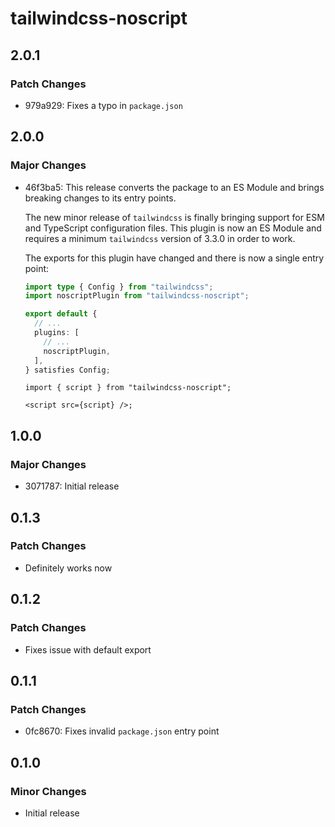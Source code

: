 # tailwindcss-noscript

## 2.0.1

### Patch Changes

- 979a929: Fixes a typo in `package.json`

## 2.0.0

### Major Changes

- 46f3ba5: This release converts the package to an ES Module and brings breaking changes to its entry points.

  The new minor release of `tailwindcss` is finally bringing support for ESM and TypeScript configuration files. This plugin is now an ES Module and requires a minimum `tailwindcss` version of 3.3.0 in order to work.

  The exports for this plugin have changed and there is now a single entry point:

  ```ts
  import type { Config } from "tailwindcss";
  import noscriptPlugin from "tailwindcss-noscript";

  export default {
    // ...
    plugins: [
      // ...
      noscriptPlugin,
    ],
  } satisfies Config;
  ```

  ```tsx
  import { script } from "tailwindcss-noscript";

  <script src={script} />;
  ```

## 1.0.0

### Major Changes

- 3071787: Initial release

## 0.1.3

### Patch Changes

- Definitely works now

## 0.1.2

### Patch Changes

- Fixes issue with default export

## 0.1.1

### Patch Changes

- 0fc8670: Fixes invalid `package.json` entry point

## 0.1.0

### Minor Changes

- Initial release
